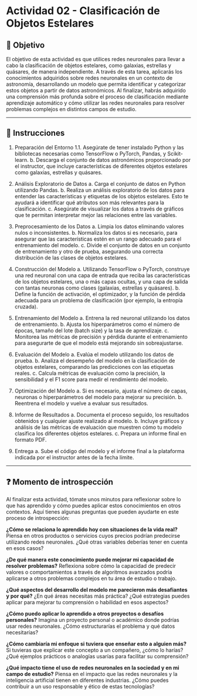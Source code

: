 # **Actividad 02 - Clasificación de Objetos Estelares**

## 🎯 **Objetivo**
El objetivo de esta actividad es que utilices redes neuronales para llevar a cabo la clasificación de objetos estelares, como galaxias, estrellas y quásares, de manera independiente. A través de esta tarea, aplicarás los conocimientos adquiridos sobre redes neuronales en un contexto de astronomía, desarrollando un modelo que permita identificar y categorizar estos objetos a partir de datos astronómicos. Al finalizar, habrás adquirido una comprensión más profunda sobre el proceso de clasificación mediante aprendizaje automático y cómo utilizar las redes neuronales para resolver problemas complejos en distintos campos de estudio.

---

## 📑 Instrucciones
1.	Preparación del Entorno
1.1.	Asegúrate de tener instalado Python y las bibliotecas necesarias como TensorFlow o PyTorch, Pandas, y Scikit-learn.
b.	Descarga el conjunto de datos astronómicos proporcionado por el instructor, que incluye características de diferentes objetos estelares como galaxias, estrellas y quásares.

2.	Análisis Exploratorio de Datos
a.	Carga el conjunto de datos en Python utilizando Pandas.
b.	Realiza un análisis exploratorio de los datos para entender las características y etiquetas de los objetos estelares. Esto te ayudará a identificar qué atributos son más relevantes para la clasificación.
c.	Asegúrate de visualizar los datos a través de gráficos que te permitan interpretar mejor las relaciones entre las variables.

3.	Preprocesamiento de los Datos
a.	Limpia los datos eliminando valores nulos o inconsistentes.
b.	Normaliza los datos si es necesario, para asegurar que las características estén en un rango adecuado para el entrenamiento del modelo.
c.	Divide el conjunto de datos en un conjunto de entrenamiento y otro de prueba, asegurando una correcta distribución de las clases de objetos estelares.

4.	Construcción del Modelo
a.	Utilizando TensorFlow o PyTorch, construye una red neuronal con una capa de entrada que reciba las características de los objetos estelares, una o más capas ocultas, y una capa de salida con tantas neuronas como clases (galaxias, estrellas y quásares).
b.	Define la función de activación, el optimizador, y la función de pérdida adecuada para un problema de clasificación (por ejemplo, la entropía cruzada).

5.	Entrenamiento del Modelo
a.	Entrena la red neuronal utilizando los datos de entrenamiento.
b.	Ajusta los hiperparámetros como el número de épocas, tamaño del lote (batch size) y la tasa de aprendizaje.
c.	Monitorea las métricas de precisión y pérdida durante el entrenamiento para asegurarte de que el modelo está mejorando sin sobreajustarse.

6.	Evaluación del Modelo
a.	Evalúa el modelo utilizando los datos de prueba.
b.	Analiza el desempeño del modelo en la clasificación de objetos estelares, comparando las predicciones con las etiquetas reales.
c.	Calcula métricas de evaluación como la precisión, la sensibilidad y el F1 score para medir el rendimiento del modelo.

7.	Optimización del Modelo
a.	Si es necesario, ajusta el número de capas, neuronas o hiperparámetros del modelo para mejorar su precisión.
b.	Reentrena el modelo y vuelve a evaluar sus resultados.

8.	Informe de Resultados
a.	Documenta el proceso seguido, los resultados obtenidos y cualquier ajuste realizado al modelo.
b.	Incluye gráficos y análisis de las métricas de evaluación que muestren cómo tu modelo clasifica los diferentes objetos estelares.
c.	Prepara un informe final en formato PDF.

9.	Entrega
a.	Sube el código del modelo y el informe final a la plataforma indicada por el instructor antes de la fecha límite.


---

## ❓ **Momento de introspección**

Al finalizar esta actividad, tómate unos minutos para reflexionar sobre lo que has aprendido y cómo puedes aplicar estos conocimientos en otros contextos. Aquí tienes algunas preguntas que pueden ayudarte en este proceso de introspección:

**¿Cómo se relaciona lo aprendido hoy con situaciones de la vida real?**
Piensa en otros productos o servicios cuyos precios podrían predecirse utilizando redes neuronales. ¿Qué otras variables deberías tener en cuenta en esos casos?

**¿De qué manera este conocimiento puede mejorar mi capacidad de resolver problemas?**
Reflexiona sobre cómo la capacidad de predecir valores o comportamientos a través de algoritmos avanzados podría aplicarse a otros problemas complejos en tu área de estudio o trabajo.

**¿Qué aspectos del desarrollo del modelo me parecieron más desafiantes y por qué?**
¿En qué áreas necesitas más práctica? ¿Qué estrategias puedes aplicar para mejorar tu comprensión o habilidad en esos aspectos?

**¿Cómo puedo aplicar lo aprendido a otros proyectos o desafíos personales?**
Imagina un proyecto personal o académico donde podrías usar redes neuronales. ¿Cómo estructurarías el problema y qué datos necesitarías?

**¿Cómo cambiaría mi enfoque si tuviera que enseñar esto a alguien más?**
 Si tuvieras que explicar este concepto a un compañero, ¿cómo lo harías? ¿Qué ejemplos prácticos o analogías usarías para facilitar su comprensión?

**¿Qué impacto tiene el uso de redes neuronales en la sociedad y en mi campo de estudio?**
Piensa en el impacto que las redes neuronales y la inteligencia artificial tienen en diferentes industrias. ¿Cómo puedes contribuir a un uso responsable y ético de estas tecnologías?





